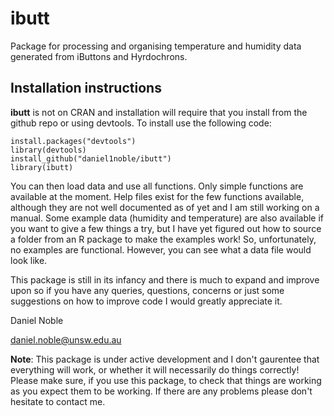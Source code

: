 # ibutt

Package for processing and organising temperature and humidity data generated from iButtons and Hyrdochrons. 

## Installation instructions

**ibutt** is not on CRAN and installation will require that you install from the github repo or using devtools. To install use the following code:

```{r}
install.packages("devtools")
library(devtools)
install_github("daniel1noble/ibutt")
library(ibutt)
```

You can then load data and use all functions. Only simple functions are available at the moment. Help files exist for the few functions available, although they are not well documented as of yet and I am still working on a manual. Some example data (humidity and temperature) are also available if you want to give a few things a try, but I have yet figured out how to source a folder from an R package to make the examples work! So, unfortunately, no examples are functional. However, you can see what a data file would look like. 

This package is still in its infancy and there is much to expand and improve upon so if you have any queries, questions, concerns or just some suggestions on how to improve code I would greatly appreciate it.

Daniel Noble 

daniel.noble@unsw.edu.au

**Note**: This package is under active development and I don't gaurentee that everything will work, or whether it will necessarily do things correctly! Please make sure, if you use this package, to check that things are working as you expect them to be working. If there are any problems please don't hesitate to contact me.




